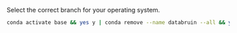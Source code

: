 Select the correct branch for your operating system.

```sh
conda activate base && yes y | conda remove --name databruin --all && yes y | conda create --name databruin python=3.11 && conda activate databruin && yes y | conda install pip && yes y | pip install -r https://raw.githubusercontent.com/risksciences/databruin/macos-arm64/requirements.txt
```

